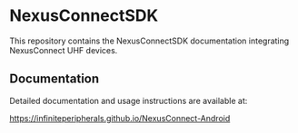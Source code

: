 # NexusConnectSDK

This repository contains the NexusConnectSDK documentation integrating NexusConnect UHF devices.

## Documentation

Detailed documentation and usage instructions are available at:

https://infiniteperipherals.github.io/NexusConnect-Android
